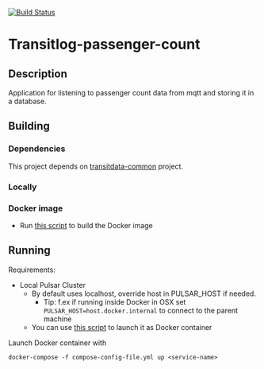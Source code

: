 [![Build Status](https://travis-ci.org/HSLdevcom/transitlog-passenger-count.svg?branch=master)](https://travis-ci.org/HSLdevcom/Transitlog-passenger-count)

# Transitlog-passenger-count

## Description

Application for listening to passenger count data from mqtt and storing it in a database.

## Building

### Dependencies

This project depends on [transitdata-common](https://github.com/HSLdevcom/transitdata-common) project.

### Locally

### Docker image

- Run [this script](build-image.sh) to build the Docker image

## Running

Requirements:
- Local Pulsar Cluster
  - By default uses localhost, override host in PULSAR_HOST if needed.
    - Tip: f.ex if running inside Docker in OSX set `PULSAR_HOST=host.docker.internal` to connect to the parent machine
  - You can use [this script](https://github.com/HSLdevcom/transitdata/blob/master/bin/pulsar/pulsar-up.sh) to launch it as Docker container

Launch Docker container with

```docker-compose -f compose-config-file.yml up <service-name>```   
